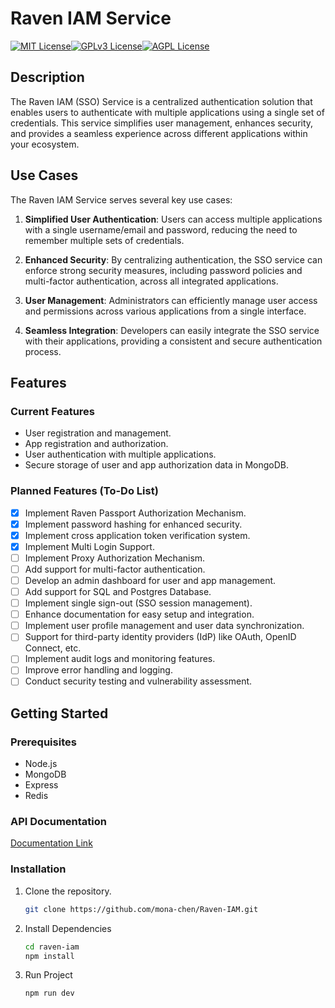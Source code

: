 # Raven IAM Service

[![MIT License](https://img.shields.io/badge/License-MIT-green.svg)](https://choosealicense.com/licenses/mit/)[![GPLv3 License](https://img.shields.io/badge/License-GPL%20v3-yellow.svg)](https://opensource.org/licenses/)[![AGPL License](https://img.shields.io/badge/license-AGPL-blue.svg)](http://www.gnu.org/licenses/agpl-3.0)

## Description

The Raven IAM (SSO) Service is a centralized authentication solution that enables users to authenticate with multiple applications using a single set of credentials. This service simplifies user management, enhances security, and provides a seamless experience across different applications within your ecosystem.

## Use Cases

The Raven IAM Service serves several key use cases:

1. **Simplified User Authentication**: Users can access multiple applications with a single username/email and password, reducing the need to remember multiple sets of credentials.

2. **Enhanced Security**: By centralizing authentication, the SSO service can enforce strong security measures, including password policies and multi-factor authentication, across all integrated applications.

3. **User Management**: Administrators can efficiently manage user access and permissions across various applications from a single interface.

4. **Seamless Integration**: Developers can easily integrate the SSO service with their applications, providing a consistent and secure authentication process.

## Features

### Current Features

- User registration and management.
- App registration and authorization.
- User authentication with multiple applications.
- Secure storage of user and app authorization data in MongoDB.

### Planned Features (To-Do List)

- [x] Implement Raven Passport Authorization Mechanism.
- [x] Implement password hashing for enhanced security.
- [x] Implement cross application token verification system.
- [x] Implement Multi Login Support.
- [ ] Implement Proxy Authorization Mechanism.
- [ ] Add support for multi-factor authentication.
- [ ] Develop an admin dashboard for user and app management.
- [ ] Add support for SQL and Postgres Database.
- [ ] Implement single sign-out (SSO session management).
- [ ] Enhance documentation for easy setup and integration.
- [ ] Implement user profile management and user data synchronization.
- [ ] Support for third-party identity providers (IdP) like OAuth, OpenID Connect, etc.
- [ ] Implement audit logs and monitoring features.
- [ ] Improve error handling and logging.
- [ ] Conduct security testing and vulnerability assessment.

## Getting Started

### Prerequisites

- Node.js
- MongoDB
- Express
- Redis

### API Documentation

[Documentation Link](https://documenter.getpostman.com/view/13955459/2s9YXb85Xe)

### Installation

1. Clone the repository.

   ```bash
   git clone https://github.com/mona-chen/Raven-IAM.git

   ```

2. Install Dependencies

   ```bash
   cd raven-iam
   npm install

   ```

3. Run Project

   ```bash
   npm run dev
   ```
